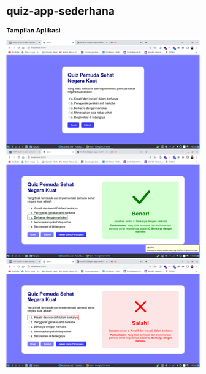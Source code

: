 # quiz-app-sederhana

### Tampilan Aplikasi

<img src="tampilan_utama.png">
<img src="tampilan_benar.png">
<img src="tampilan_salah.png">
